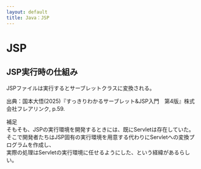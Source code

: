 ```yaml
---
layout: default
title: Java：JSP
---
```

<body>
    <div class="block">
        <h1>JSP</h1>
    </div>
    <div class="block">
        <h2>JSP実行時の仕組み</h2>
        <p>JSPファイルは実行するとサーブレットクラスに変換される。</p>
        <p>出典：国本大悟(2025)『すっきりわかるサーブレット&JSP入門　第4版』株式会社フレアリンク, p.59.</p>
        <p>補足<br>
        そもそも、JSPの実行環境を開発するときには、既にServletは存在していた。<br>
        そこで開発者たちはJSP固有の実行環境を用意する代わりにServletへの変換プログラムを作成し、<br>
        実際の処理はServletの実行環境に任せるようにした、という経緯があるらしい。
        </p>
    </div>
</body>
</html>